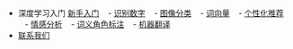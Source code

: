 - 深度学习入门
    [新手入门](getting-start.md)
    - [识别数字](recognition-digit.md)
    - [图像分类](image-classify.md)
    - [词向量](word-vector.md)
    - [个性化推荐](personality-recommend.md)
    - [情感分析](emotion-analysis.md)
    - [词义角色标注](wordSence-identify)
    - [机器翻译](machine-translation.md)
- [联系我们](contact.md)
